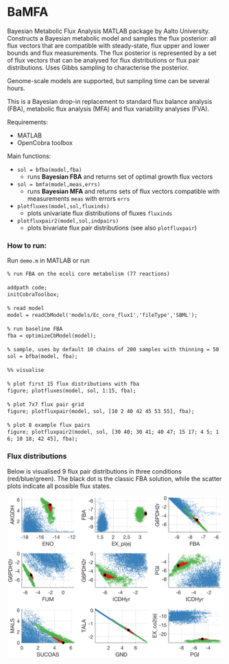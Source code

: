 # BaMFA

Bayesian Metabolic Flux Analysis MATLAB package by Aalto University. Constructs a Bayesian metabolic model and samples the flux posterior: all flux vectors that are compatible with steady-state, flux upper and lower bounds and flux measurements. The flux posterior is represented by a set of flux vectors that can be analysed for flux distributions or flux pair distributions. Uses Gibbs sampling to characterise the posterior. 

Genome-scale models are supported, but sampling time can be several hours.

This is a Bayesian drop-in replacement to standard flux balance analysis (FBA), metabolic flux analysis (MFA) and flux variability analyses (FVA).

Requirements:
- MATLAB
- OpenCobra toolbox

Main functions:
- `sol = bfba(model,fba)`
  - runs **Bayesian FBA** and returns set of optimal growth flux vectors
- `sol = bmfa(model,meas,errs)`
  - runs **Bayesian MFA** and returns sets of flux vectors compatible with measurements `meas` with errors `errs`
- `plotfluxes(model,sol,fluxinds)`
  - plots univariate flux distributions of fluxes `fluxinds`
- `plotfluxpair2(model,sol,indpairs)`
  - plots bivariate flux pair distributions (see also `plotfluxpair`)


### How to run:

Run `demo.m` in MATLAB or run

```
% run FBA on the ecoli core metabolism (77 reactions)

addpath code;
initCobraToolbox;

% read model
model = readCbModel('models/Ec_core_flux1','fileType','SBML');

% run baseline FBA
fba = optimizeCbModel(model);

% sample, uses by default 10 chains of 200 samples with thinning = 50
sol = bfba(model, fba);

%% visualise

% plot first 15 flux distributions with fba
figure; plotfluxes(model, sol, 1:15, fba);

% plot 7x7 flux pair grid
figure; plotfluxpair(model, sol, [10 2 40 42 45 53 55], fba);

% plot 8 example flux pairs
figure; plotfluxpair2(model, sol, [30 40; 30 41; 40 47; 15 17; 4 5; 1 6; 10 18; 42 45], fba);
```


### Flux distributions

Below is visualised 9 flux pair distributions in three conditions (red/blue/green). The black dot is the classic FBA solution, while the scatter plots indicate all possible flux states.

<p align="center">
  <img src="figures/core_9.png" width="650"/>
</p>
